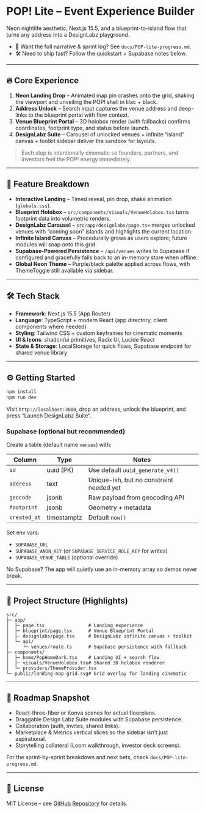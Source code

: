 # POP! Lite – Event Experience Builder

Neon nightlife aesthetic, Next.js 15.5, and a blueprint-to-island flow that turns any address into a DesignLabz playground.

- 🧭 Want the full narrative & sprint log? See `docs/POP-lite-progress.md`.
- 🛠 Need to ship fast? Follow the quickstart + Supabase notes below.

---

## 🔥 Core Experience

1. **Neon Landing Drop** – Animated map pin crashes onto the grid, shaking the viewport and unveiling the POP! shell in lilac + black.  
2. **Address Unlock** – Search input captures the venue address and deep-links to the blueprint portal with flow context.  
3. **Venue Blueprint Portal** – 3D holobox render (with fallbacks) confirms coordinates, footprint type, and status before launch.  
4. **DesignLabz Suite** – Carousel of unlocked venues + infinite “island” canvas + toolkit sidebar deliver the sandbox for layouts.

> Each step is intentionally cinematic so founders, partners, and investors feel the POP! energy immediately.

---

## 🚀 Feature Breakdown

- **Interactive Landing** – Timed reveal, pin drop, shake animation (`globals.css`).  
- **Blueprint Holobox** – `src/components/visuals/VenueHolobox.tsx` turns footprint data into volumetric renders.  
- **DesignLabz Carousel** – `src/app/designlabs/page.tsx` merges unlocked venues with “coming soon” islands and highlights the current location.  
- **Infinite Island Canvas** – Procedurally grows as users explore; future modules will snap onto this grid.  
- **Supabase-Powered Persistence** – `/api/venues` writes to Supabase if configured and gracefully falls back to an in-memory store when offline.  
- **Global Neon Theme** – Purple/black palette applied across flows, with ThemeToggle still available via sidebar.

---

## 🛠 Tech Stack

- **Framework**: Next.js 15.5 (App Router)  
- **Language**: TypeScript + modern React (app directory, client components where needed)  
- **Styling**: Tailwind CSS + custom keyframes for cinematic moments  
- **UI & Icons**: shadcn/ui primitives, Radix UI, Lucide React  
- **State & Storage**: LocalStorage for quick flows, Supabase endpoint for shared venue library

---

## ⚙️ Getting Started

```bash
npm install
npm run dev
```

Visit `http://localhost:3000`, drop an address, unlock the blueprint, and press “Launch DesignLabz Suite”.

### Supabase (optional but recommended)

Create a table (default name `venues`) with:

| Column | Type | Notes |
| --- | --- | --- |
| `id` | uuid (PK) | Use default `uuid_generate_v4()` |
| `address` | text | Unique-ish, but no constraint needed yet |
| `geocode` | jsonb | Raw payload from geocoding API |
| `footprint` | jsonb | Geometry + metadata |
| `created_at` | timestamptz | Default `now()` |

Set env vars:

- `SUPABASE_URL`  
- `SUPABASE_ANON_KEY` (or `SUPABASE_SERVICE_ROLE_KEY` for writes)  
- `SUPABASE_VENUE_TABLE` (optional override)

No Supabase? The app will quietly use an in-memory array so demos never break.

---

## 🧭 Project Structure (Highlights)

```
src/
├─ app/
│  ├─ page.tsx                # Landing experience
│  ├─ blueprint/page.tsx      # Venue Blueprint Portal
│  ├─ designlabs/page.tsx     # DesignLabz infinite canvas + toolkit
│  └─ api/
│     └─ venues/route.ts      # Supabase persistence with fallback
├─ components/
│  ├─ home/PopHomeDark.tsx    # Landing UI + search flow
│  ├─ visuals/VenueHolobox.tsx# Shared 3D holobox renderer
│  └─ providers/ThemeProvider.tsx
└─ public/landing-map-grid.svg# Grid overlay for landing cinematic
```

---

## 🔮 Roadmap Snapshot

- React-three-fiber or Konva scenes for actual floorplans.  
- Draggable Design Labz Suite modules with Supabase persistence.  
- Collaboration (auth, invites, shared links).  
- Marketplace & Metrics vertical slices so the sidebar isn’t just aspirational.  
- Storytelling collateral (Loom walkthrough, investor deck screens).

For the sprint-by-sprint breakdown and next bets, check `docs/POP-lite-progress.md`.

---

## 📝 License

MIT License – see [GitHub Repository](https://github.com/FNLFLSH/POP_v2) for details.
